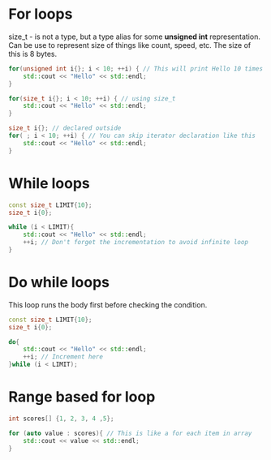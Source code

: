 
# For loops

size_t - is not a type, but a type alias for some **unsigned int** representation. Can be use to represent size of things like count, speed, etc. The size of this is 8 bytes.

```c++
for(unsigned int i{}; i < 10; ++i) { // This will print Hello 10 times
	std::cout << "Hello" << std::endl; 
}

for(size_t i{}; i < 10; ++i) { // using size_t
	std::cout << "Hello" << std::endl; 
}

size_t i{}; // declared outside
for( ; i < 10; ++i) { // You can skip iterator declaration like this
	std::cout << "Hello" << std::endl; 
}
```


# While loops
```c++
const size_t LIMIT{10};
size_t i{0};

while (i < LIMIT){
	std::cout << "Hello" << std::endl;
	++i; // Don't forget the incrementation to avoid infinite loop
}
```


# Do while loops
This loop runs the body first before checking the condition. 

```c++
const size_t LIMIT{10};
size_t i{0};

do{
	std::cout << "Hello" << std::endl;
	++i; // Increment here
}while (i < LIMIT);
```


# Range based for loop
```c++
int scores[] {1, 2, 3, 4 ,5};

for (auto value : scores){ // This is like a for each item in array
	std::cout << value << std::endl; 
}
```